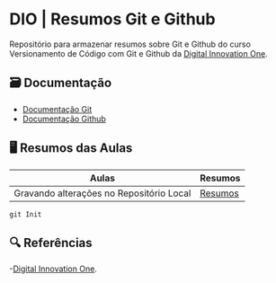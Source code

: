 # DIO | Resumos Git e Github

Repositório para armazenar resumos sobre Git e Github do curso Versionamento de Código com Git e Github da [Digital Innovation One](https://www.dio.me/).

## 🗃️ Documentação
- [Documentação Git](https://git-scm.com/)
- [Documentação Github](https://github.com/)

## 🖥️ Resumos das Aulas

| Aulas | Resumos |
|-------|---------|
| Gravando alterações no Repositório Local | [Resumos]()

```
git Init
```

## 🔍 Referências
-[Digital Innovation One](https://www.dio.me/).